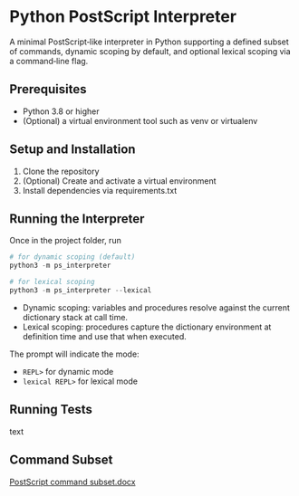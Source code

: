 # Python PostScript Interpreter

A minimal PostScript‑like interpreter in Python supporting a defined subset of commands, dynamic scoping by default, and optional lexical scoping via a command‑line flag.

## Prerequisites

* Python 3.8 or higher
* (Optional) a virtual environment tool such as venv or virtualenv

## Setup and Installation

1. Clone the repository
2. (Optional) Create and activate a virtual environment
3. Install dependencies via requirements.txt

## Running the Interpreter

Once in the project folder, run
```python
# for dynamic scoping (default)
python3 -m ps_interpreter

# for lexical scoping
python3 -m ps_interpreter --lexical
```
* Dynamic scoping: variables and procedures resolve against the current dictionary stack at call time.
* Lexical scoping: procedures capture the dictionary environment at definition time and use that when executed.

The prompt will indicate the mode:
* ```REPL>``` for dynamic mode
* ```lexical REPL>``` for lexical mode

## Running Tests

text

## Command Subset

[PostScript command subset.docx](https://github.com/user-attachments/files/19951626/PostScript.command.subset.docx)
